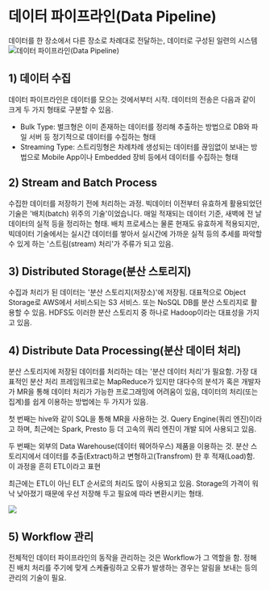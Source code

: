 # 데이터 파이프라인(Data Pipeline)
데이터를 한 장소에서 다른 장소로 차례대로 전달하는, 데이터로 구성된 일련의 시스템
![데이터 파이프라인(Data Pipeline)](https://img1.daumcdn.net/thumb/R1280x0/?scode=mtistory2&fname=https%3A%2F%2Fblog.kakaocdn.net%2Fdn%2FcLsFHk%2FbtqZ1IM3Idj%2FCC4FKEyRzzIhq7IdW1Hd1K%2Fimg.png)

## 1) 데이터 수집
데이터 파이프라인은 데이터를 모으는 것에서부터 시작. 데이터의 전송은 다음과 같이 크게 두 가지 형태로 구분할 수 있음.

- Bulk Type: 벌크형은 이미 존재하는 데이터를 정리해 추출하는 방법으로 DB와 파일 서버 등 정기적으로 데이터를 수집하는 형태
- Streaming Type: 스트리밍형은 차례차례 생성되는 데이터를 끊임없이 보내는 방법으로 Mobile App이나 Embedded 장비 등에서 데이터를 수집하는 형태

## 2) Stream and Batch Process
수집한 데이터를 저장하기 전에 처리하는 과정. 빅데이터 이전부터 유효하게 활용되었던 기술은 '배치(batch) 위주의 기술'이었습니다. 매일 적재되는 데이터 기준, 새벽에 전 날 데이터의 실적 등을 정리하는 형태. 배치 프로세스는 물론 현재도 유효하게 적용되지만, 빅데이터 기술에서는 실시간 데이터를 쌓아서 실시간에 가까운 실적 등의 추세를 파악할 수 있게 하는 '스트림(stream) 처리'가 주류가 되고 있음.

## 3) Distributed Storage(분산 스토리지)
수집과 처리가 된 데이터는 '분산 스토리지(저장소)'에 저장됨. 대표적으로 Object Storage로 AWS에서 서비스되는 S3 서비스. 또는 NoSQL DB를 분산 스토리지로 활용할 수 있음. HDFS도 이러한 분산 스토리지 중 하나로 Hadoop이라는 대표성을 가지고 있음.

## 4) Distribute Data Processing(분산 데이터 처리)
분산 스토리지에 저장된 데이터를 처리하는 데는 '분산 데이터 처리'가 필요함. 가장 대표적인 분산 처리 프레임워크로는 MapReduce가 있지만 대다수의 분석가 혹은 개발자가 MR을 통해 데이터 처리가 가능한 프로그래밍에 어려움이 있음, 데이터의 처리(또는 집계)를 쉽게 이용하는 방법에는 두 가지가 있음.

첫 번째는 hive와 같이 SQL을 통해 MR을 사용하는 것. Query Engine(쿼리 엔진)이라고 하며, 최근에는 Spark, Presto 등 더 고속의 쿼리 엔진이 개발 되어 사용되고 있음.

두 번째는 외부의 Data Warehouse(데이터 웨어하우스) 제품을 이용하는 것. 분산 스토리지에서 데이터를 추출(Extract)하고 변형하고(Transfrom) 한 후 적재(Load)함. 이 과정을 흔히 ETL이라고 표현

최근에는 ETL이 아닌 ELT 순서로의 처리도 많이 사용되고 있음. Storage의 가격이 워낙 낮아졌기 때문에 우선 저장해 두고 필요에 따라 변환시키는 형태.

![](https://img1.daumcdn.net/thumb/R1280x0/?scode=mtistory2&fname=https%3A%2F%2Fblog.kakaocdn.net%2Fdn%2FbaxWLl%2Fbtq0fjeaEXl%2FXAKjg5Tawt9RApmkl7RYo0%2Fimg.jpg)

## 5) Workflow 관리
전체적인 데이터 파이프라인의 동작을 관리하는 것은 Workflow가 그 역할을 함. 정해진 배치 처리를 주기에 맞게 스케쥴링하고 오류가 발생하는 경우는 알림을 보내는 등의 관리의 기술이 필요.

